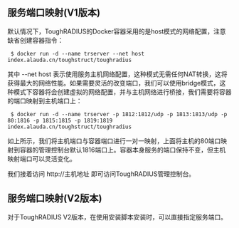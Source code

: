 ## 服务端口映射(V1版本)

默认情况下，ToughRADIUS的Docker容器采用的是host模式的网络配置，注意缺省创建容器指令：

	 $ docker run -d --name trserver --net host index.alauda.cn/toughstruct/toughradius

其中 --net host  表示使用服务主机网络配置，这种模式无需任何NAT转换，这将获得最大的网络性能。如果需要灵活的改变端口，我们可以使用bridge模式，这种模式下容器将会创建虚拟的网络配置，并与主机网络进行桥接，我们需要将容器的端口映射到主机端口上：

	 $ docker run -d --name trserver -p 1812:1812/udp -p 1813:1813/udp -p 80:1816 -p 1815:1815 -p 1819:1819 index.alauda.cn/toughstruct/toughradius

如上所示，我们将主机端口与容器端口进行一对一映射，上面将主机的80端口映射到容器的管理控制台默认1816端口上。容器本身服务的端口保持不变，但主机映射端口可以灵活变化。

我们接着访问 http://主机地址 即可访问ToughRADIUS管理控制台。


## 服务端口映射(V2版本)

对于ToughRADIUS V2版本，在使用安装脚本安装时，可以直接指定服务端口。